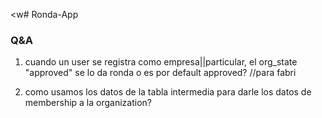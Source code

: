 <w# Ronda-App

### Q&A

1. cuando un user se registra como empresa||particular, el org_state "approved" se lo da ronda o es por default approved?
//para fabri

2. como usamos los datos de la tabla intermedia para darle los datos de membership a la organization?